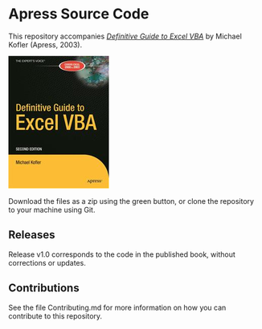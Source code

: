 # Apress Source Code

This repository accompanies [*Definitive Guide to Excel VBA*](http://www.apress.com/9781590591031) by Michael Kofler (Apress, 2003).

![Cover image](9781590591031.jpg)

Download the files as a zip using the green button, or clone the repository to your machine using Git.

## Releases

Release v1.0 corresponds to the code in the published book, without corrections or updates.

## Contributions

See the file Contributing.md for more information on how you can contribute to this repository.
